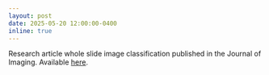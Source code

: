 ```yaml
---
layout: post
date: 2025-05-20 12:00:00-0400
inline: true
---
```


Research article whole slide image classification published in the Journal of Imaging. Available [here](https://www.mdpi.com/2313-433X/11/5/166).
